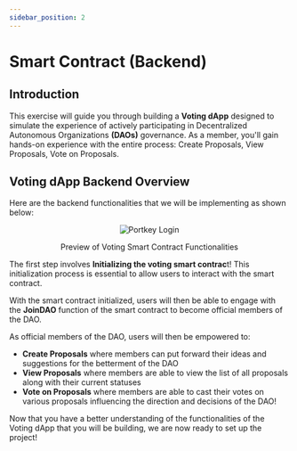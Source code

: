 ```yaml
---
sidebar_position: 2
---
```


# Smart Contract (Backend)

## Introduction

This exercise will guide you through building a **Voting dApp** designed to simulate the experience of actively participating in Decentralized Autonomous Organizations **(DAOs)** governance. As a member, you'll gain hands-on experience with the entire process: Create Proposals, View Proposals, Vote on Proposals.

## Voting dApp Backend Overview
Here are the backend functionalities that we will be implementing as shown below:

<p align="center">
<img src="/img/dapp-overview.png" alt="Portkey Login" width=""/>
</p>

<p align="center">Preview of Voting Smart Contract Functionalities</p>

The first step involves **Initializing the voting smart contrac**t! This initialization process is essential to allow users to interact with the smart contract.

With the smart contract initialized, users will then be able to engage with the **JoinDAO** function of the smart contract to become official members of the DAO.

As official members of the DAO, users will then be empowered to:

- **Create Proposals** where members can put forward their ideas and suggestions for the betterment of the DAO
- **View Proposals** where members are able to view the list of all proposals along with their current statuses
- **Vote on Proposals** where members are able to cast their votes on various proposals influencing the direction and decisions of the DAO!

Now that you have a better understanding of the functionalities of the Voting dApp that you will be building, we are now ready to set up the project!